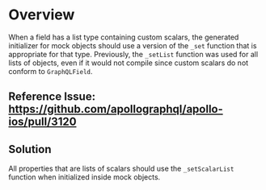 # Overview

When a field has a list type containing custom scalars, the generated initializer for mock objects should use a version of the `_set` function that is appropriate for that type. 
Previously, the `_setList` function was used for all lists of objects, even if it would not compile since custom scalars do not conform to `GraphQLField`.

## Reference Issue: https://github.com/apollographql/apollo-ios/pull/3120

## Solution

All properties that are lists of scalars should use the `_setScalarList` function when initialized inside mock objects.
